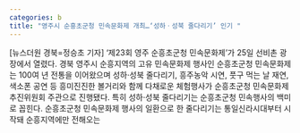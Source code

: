 ```yaml
---
categories: b
title: "영주시 순흥초군청 민속문화제 개최…‘성하ㆍ성북 줄다리기’ 인기 "
---
```

[뉴스더원 경북=정승초 기자] ‘제23회 영주 순흥초군청 민속문화제’가 25일 선비촌 광장에서 열렸다. 경북 영주시 순흥지역의 고유 민속문화제 행사인 순흥초군청 민속문화제는 100여 년 전통을 이어왔으며 성하·성북 줄다리기, 흥주농악 시연, 풋구 먹는 날 재연, 색소폰 공연 등 흥미진진한 볼거리와 함께 다채로운 체험행사가 순흥초군청 민속문화제 추진위원회 주관으로 진행됐다. 특히 성하·성북 줄다리기는 순흥초군청 민속행사의 백미로 꼽힌다. 순흥초군청 민속문화제 행사의 일환으로 한 줄다리기는 통일신라시대부터 시작돼 순흥지역에만 전해오는